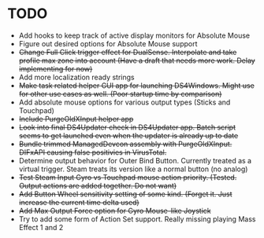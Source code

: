 # TODO

* Add hooks to keep track of active display monitors for Absolute Mouse
* Figure out desired options for Absolute Mouse support
* ~~Change Full Click trigger effect for DualSense. Interpolate and take profile max zone into account (Have a draft that needs more work. Delay implementing for now)~~
* Add more localization ready strings
* ~~Make task related helper GUI app for launching DS4Windows. Might use for other use cases as well. (Poor startup time by comparison)~~
* Add absolute mouse options for various output types (Sticks and Touchpad)
* ~~Include PurgeOldXInput helper app~~
* ~~Look into final DS4Updater check in DS4Updater app. Batch script seems to get launched even when the updater is already up to date~~
* ~~Bundle trimmed ManagedDevcon assembly with PurgeOldXInput. DIFxAPI causing false positivies in VirusTotal.~~
* Determine output behavior for Outer Bind Button. Currently treated as a virtual trigger. Steam treats its version like a normal button (no analog)
* ~~Test Steam Input Gyro vs Touchpad mouse action priority. (Tested. Output actions are added together. Do not want)~~
* ~~Add Button Wheel sensitivity setting of some kind. (Forget it. Just increase the current time delta used)~~
* ~~Add Max Output Force option for Gyro Mouse-like Joystick~~
* Try to add some form of Action Set support. Really missing playing Mass Effect 1 and 2
